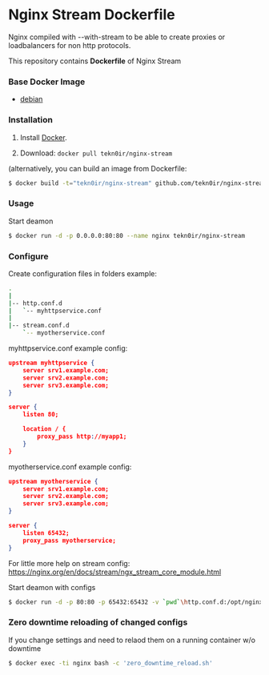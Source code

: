 # Nginx Stream Dockerfile
Nginx compiled with --with-stream to be able to create proxies or loadbalancers for non http protocols.

This repository contains **Dockerfile** of Nginx Stream

### Base Docker Image

* [debian](https://hub.docker.com/_/debian/)


### Installation

1. Install [Docker](https://www.docker.com/).

2. Download: `docker pull tekn0ir/nginx-stream`

(alternatively, you can build an image from Dockerfile: 
```bash
$ docker build -t="tekn0ir/nginx-stream" github.com/tekn0ir/nginx-stream
```

### Usage

Start deamon
```bash
$ docker run -d -p 0.0.0.0:80:80 --name nginx tekn0ir/nginx-stream
```

### Configure
Create configuration files in folders example:
```bash
.
|
|-- http.conf.d
|   `-- myhttpservice.conf
|
|-- stream.conf.d
    `-- myotherservice.conf
```

myhttpservice.conf example config:
```json
upstream myhttpservice {
    server srv1.example.com;
    server srv2.example.com;
    server srv3.example.com;
}

server {
    listen 80;

    location / {
        proxy_pass http://myapp1;
    }
}
```

myotherservice.conf example config:
```json
upstream myotherservice {
    server srv1.example.com;
    server srv2.example.com;
    server srv3.example.com;
}

server {
    listen 65432;
    proxy_pass myotherservice;
}
```
For little more help on stream config:
https://nginx.org/en/docs/stream/ngx_stream_core_module.html

Start deamon with configs
```bash
$ docker run -d -p 80:80 -p 65432:65432 -v `pwd`\http.conf.d:/opt/nginx/http.conf.d  -v `pwd`\stream.conf.d:/opt/nginx/stream.conf.d --name nginx tekn0ir/nginx-stream
```

### Zero downtime reloading of changed configs
If you change settings and need to relaod them on a running container w/o downtime
```bash
$ docker exec -ti nginx bash -c 'zero_downtime_reload.sh'
```